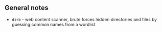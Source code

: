## General notes

- `dirb` - web content scanner, brute forces hidden directories and files by guessing common names from a wordlist